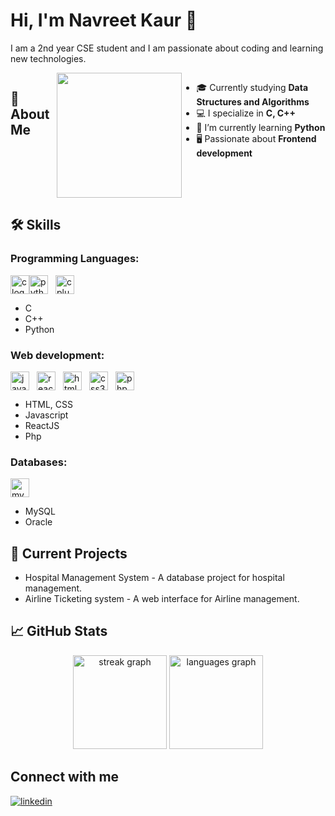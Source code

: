 # Hi, I'm Navreet Kaur 👋

 I am a 2nd year CSE student and I am passionate about coding and learning new technologies.
<br>
<div style="display: flex">
 
## 🚀 About Me
<div align="right">
<img src="https://user-images.githubusercontent.com/74038190/219923809-b86dc415-a0c2-4a38-bc88-ad6cf06395a8.gif" align="right" style="width: 200px" />
</div> 
<div>
  


- 🎓 Currently studying **Data Structures and Algorithms**
- 💻 I specialize in **C, C++**
- 🌱 I’m currently learning **Python**
- 🖥️ Passionate about **Frontend development**

<br/>  
</div>
</div>

## 🛠️ Skills
<div align="left">
 
 
 
</div>

### Programming Languages:
<img src="https://cdn.jsdelivr.net/gh/devicons/devicon/icons/c/c-original.svg" height="30" alt="c logo"  /><img src="https://cdn.jsdelivr.net/gh/devicons/devicon/icons/python/python-original.svg" height="30" alt="python logo"  /><img width="12" /><img src="https://cdn.jsdelivr.net/gh/devicons/devicon/icons/cplusplus/cplusplus-original.svg" height="30" alt="cplusplus logo"  />  

- C
- C++
- Python

### Web development:
<img src="https://cdn.jsdelivr.net/gh/devicons/devicon/icons/javascript/javascript-original.svg" height="30" alt="javascript logo"  /><img width="12" /><img src="https://cdn.jsdelivr.net/gh/devicons/devicon/icons/react/react-original.svg" height="30" alt="react logo"  /><img width="12" /><img src="https://cdn.jsdelivr.net/gh/devicons/devicon/icons/html5/html5-original.svg" height="30" alt="html5 logo"  /><img width="12" /><img src="https://cdn.jsdelivr.net/gh/devicons/devicon/icons/css3/css3-original.svg" height="30" alt="css3 logo"  /><img width="12" /><img src="https://cdn.jsdelivr.net/gh/devicons/devicon/icons/php/php-original.svg" height="30" alt="php logo"  /><img width="12" />
- HTML, CSS
- Javascript
- ReactJS
- Php

### Databases:
<img src="https://cdn.jsdelivr.net/gh/devicons/devicon/icons/mysql/mysql-original.svg" height="30" alt="mysql logo"  /><img width="12" />
  
- MySQL
- Oracle

## 🔭 Current Projects

- Hospital Management System - A database project for hospital management.
- Airline Ticketing system - A web interface for Airline management.

## 📈 GitHub Stats


<div align="center">
  <img src="https://streak-stats.demolab.com?user=NavreetKB&locale=en&mode=daily&theme=dracula&hide_border=false&border_radius=5" height="150" alt="streak graph"  />
  <img src="https://github-readme-stats.vercel.app/api/top-langs?username=NavreetKB&locale=en&hide_title=false&layout=compact&card_width=320&langs_count=5&theme=dracula&hide_border=false" height="150" alt="languages graph"  />
</div>


## Connect with me  
<a href="https://www.linkedin.com/in/navreet-kaur-7206862b3" target="_blank">
<img src=https://img.shields.io/badge/linkedin-%231E77B5.svg?&style=for-the-badge&logo=linkedin&logoColor=white alt=linkedin style="margin-bottom: 5px;" />
</a>  
  









<!--
<h2 align="left">Hi 👋! I am Navreet Kaur and I'm a 2nd Year CSE student</h2> 
<div style="display: flex">
<div align="right">
<img src="https://user-images.githubusercontent.com/74038190/219923809-b86dc415-a0c2-4a38-bc88-ad6cf06395a8.gif" align="right" style="width: 200px" />
</div> 
<div>
- 🔭 I’m currently working on Data structures and Algorithms  
  <br>
<br/>  
</div>
</div>
<br/>  <br/>  <br/>  <br/>  <br/>    

## My Skill Set
<table><tr><td valign="top" width="33%">



### Frontend  
<div align="center">  
<a href="https://reactjs.org/" target="_blank"><img style="margin: 10px" src="https://profilinator.rishav.dev/skills-assets/react-original-wordmark.svg" alt="React" height="50" /></a>  
<a href="https://en.wikipedia.org/wiki/HTML5" target="_blank"><img style="margin: 10px" src="https://profilinator.rishav.dev/skills-assets/html5-original-wordmark.svg" alt="HTML5" height="50" /></a>  
<a href="https://www.javascript.com/" target="_blank"><img style="margin: 10px" src="https://profilinator.rishav.dev/skills-assets/javascript-original.svg" alt="JavaScript" height="50" /></a>  
<a href="https://getbootstrap.com/docs/3.4/javascript/" target="_blank"><img style="margin: 10px" src="https://profilinator.rishav.dev/skills-assets/bootstrap-plain.svg" alt="Bootstrap" height="50" /></a>  
<a href="https://www.w3schools.com/css/" target="_blank"><img style="margin: 10px" src="https://profilinator.rishav.dev/skills-assets/css3-original-wordmark.svg" alt="CSS3" height="50" /></a>  
</div>

</td><td valign="top" width="33%">



### Backend  
<div align="center">  
<a href="https://www.php.net/" target="_blank"><img style="margin: 10px" src="https://profilinator.rishav.dev/skills-assets/php-original.svg" alt="PHP" height="50" /></a>  
<a href="https://www.oracle.com/in/index.html" target="_blank"><img style="margin: 10px" src="https://profilinator.rishav.dev/skills-assets/oracle-original.svg" alt="Oracle" height="50" /></a>  
<a href="https://www.mysql.com/" target="_blank"><img style="margin: 10px" src="https://profilinator.rishav.dev/skills-assets/mysql-original-wordmark.svg" alt="MySQL" height="50" /></a>  
</div>

</td><td valign="top" width="40%">



### Languages  
<div align="center">  
<a href="https://www.cprogramming.com/" target="_blank"><img style="margin: 10px" src="https://profilinator.rishav.dev/skills-assets/c-original.svg" alt="C" height="50" /></a>  
<a href="https://www.cplusplus.com/" target="_blank"><img style="margin: 10px" src="https://profilinator.rishav.dev/skills-assets/cplusplus-original.svg" alt="C++" height="50" /></a>  
<a href="https://www.python.org/" target="_blank"><img style="margin: 10px" src="https://profilinator.rishav.dev/skills-assets/python-original.svg" alt="Python" height="50" /></a>  
</div>

</td></tr></table>  

<br/>  


## Connect with me  
<a href="https://github.com/NavreetKB " target="_blank">
<img src=https://img.shields.io/badge/github-%2324292e.svg?&style=for-the-badge&logo=github&logoColor=white alt=github style="margin-bottom: 5px;" />
</a>
<a href="https://www.linkedin.com/in/navreet-kaur-7206862b3" target="_blank">
<img src=https://img.shields.io/badge/linkedin-%231E77B5.svg?&style=for-the-badge&logo=linkedin&logoColor=white alt=linkedin style="margin-bottom: 5px;" />
</a>  
  

<br/>  
<br/>


###



###



<!-- ## Github Stats  
<div align="center"><img src="https://github-readme-stats.vercel.app/api?username=NavreetKB&show_icons=true&count_private=true&hide_border=true" align="center" /></div>  
-->

